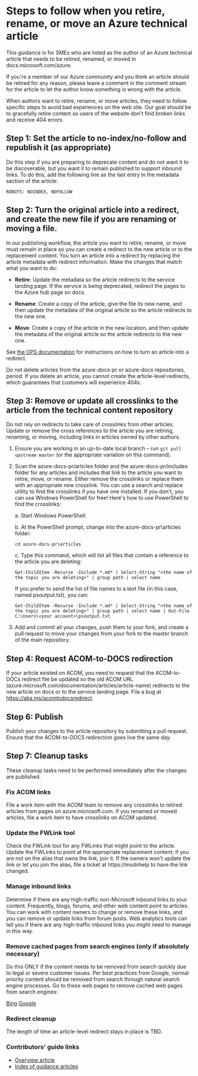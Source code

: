 # Steps to follow when you retire, rename, or move an Azure technical article
This guidance is for SMEs who are listed as the author of an Azure technical article that needs to be retired, renamed, or moved in docs.microsoft.com/azure.

If you're a member of our Azure community and you think an article should be retired for any reason, please leave a comment in the comment stream for the article to let the author know something is wrong with the article.

When authors want to retire, rename, or move articles, they need to follow specific steps to avoid bad experiences on the web site. Our goal should be to gracefully retire content so users of the website don't find broken links and receive 404 errors. 

## Step 1: Set the article to no-index/no-follow and republish it (as appropriate)
Do this step if you are preparing to deprecate content and do not want it to be discoverable, but you want it to remain published to support inbound links. To do this, add the following line as the last entry in the metadata section of the article:
  ```
  ROBOTS: NOINDEX, NOFOLLOW
  ``` 
    
## Step 2: Turn the original article into a redirect, and create the new file if you are renaming or moving a file. 
In our publishing workflow, the article you want to retire, rename, or move must remain in place so you can create a redirect to the new article or to the replacement content. You turn an article into a redirect by replacing the article metadata with redirect information. Make the changes that match what you want to do:

- **Retire**: Update the metadata so the article redirects to the service landing page. If the service is being deprecated, redirect the pages to the Azure hub page on docs.

- **Rename**: Create a copy of the article, give the file its new name, and then update the metadata of the original article so the article redirects to the new one.

- **Move**: Create a copy of the article in the new location, and then update the metadata of the original article so the article redirects to the new one. 

See [the OPS documentation](https://opsdocs.azurewebsites.net/opsdocs/partnerdocs/opredirection?branch=master) for instructions on how to turn an article into a redirect.

Do not delete articles from the azure-docs-pr or azure-docs repositories, period. If you delete an article, you cannot create the article-level redirects, which guarantees that customers will experience 404s.
    
## Step 3: Remove or update all crosslinks to the article from the technical content repository
Do not rely on redirects to take care of crosslinks from other articles. Update or remove the cross references to the article you are retiring, renaming, or moving, including links in articles owned by other authors.

1. Ensure you are working in an up-to-date local branch – run `git pull upstream master` (or the appropriate variation on this command).
2. Scan the azure-docs-pr/articles folder and the azure-docs-pr/includes folder for any articles and includes that link to the article you want to retire, move, or rename. Either remove the crosslinks or replace them with an appropriate new crosslink. You can use a search and replace utility to find the crosslinks if you have one installed. If you don't, you can use Windows PowerShell for free! Here's how to use PowerShell to find the crosslinks:
   
   a. Start Windows PowerShell.
   
   b. At the PowerShell prompt, change into the azure-docs-pr\articles folder:
   
     `cd azure-docs-pr\articles`
   
   c. Type this command, which will list all files that contain a reference to the article you are deleting:
   
     `Get-ChildItem -Recurse -Include *.md* | Select-String "<the name of the topic you are deleting>" | group path | select name`
   
   If you prefer to send the list of file names to a text file (in this case, named psoutput.txt), you can:
   
     `Get-ChildItem -Recurse -Include *.md* | Select-String "<the name of the topic you are deleting>" | group path | select name | Out-File C:\Users\<your account>\psoutput.txt`

3. Add and commit all your changes, push them to your fork, and create a pull request to move your changes from your fork to the master branch of the main repository.

## Step 4: Request ACOM-to-DOCS redirection

If your article existed on ACOM, you need to request that the ACOM-to-DOCs redirect file be updated so the old ACOM URL (azure.microsoft.com/documentation/articles/article-name) redirects to the new article on docs or to the service landing page. File a bug at https://aka.ms/acomtodocsredirect.

## Step 6: Publish  

Publish your changes to the article repository by submitting a pull request. Ensure that the ACOM-to-DOCS redirection goes live the same day.

## Step 7: Cleanup tasks

These cleanup tasks need to be performed immediately after the changes are published.

### Fix ACOM links
File a work item with the ACOM team to remove any crosslinks to retired articles from pages on azure.microsoft.com. If you renamed or moved articles, file a work item to have crosslinks on ACOM updated.

### Update the FWLink tool 
Check the FWLink tool for any FWLinks that might point to the article. Update the FWLinks to point at the appropriate replacement content; if you are not on the alias that owns the link, join it. If the owners won't update the link or let you join the alias, file a ticket at https://msdnhelp to have the link changed. 

### Manage inbound links
Determine if there are any high-traffic non-Microsoft inbound links to your content. Frequently, blogs, forums, and other web content point to articles. You can work with content owners to change or remove these links, and you can remove or update links from forum posts. Web analytics tools can tell you if there are any high-traffic inbound links you might need to manage in this way.

### Remove cached pages from search engines (only if absolutely necessary)
Do this ONLY if the content needs to be removed from search quickly due to legal or severe customer issues. Per best practices from Google, normal priority content should be removed from search through natural search engine processes. Go to these web pages to remove cached web pages from search engines:

[Bing](https://www.bing.com/webmaster/tools/content-removal?rflid=1)
[Google](https://www.google.com/webmasters/tools/removals?pli=1)

### Redirect cleanup
The length of time an article-level redirect stays in place is TBD.

### Contributors' guide links
* [Overview article](../README.md)
* [Index of guidance articles](contributor-guide-index.md)

